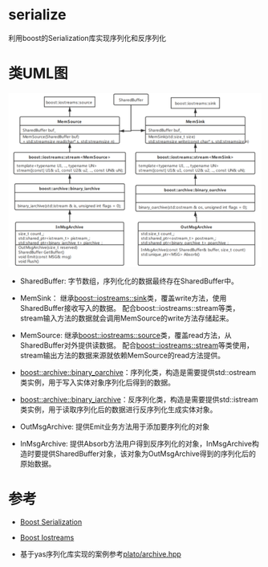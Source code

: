 # serialize
利用boost的Serialization库实现序列化和反序列化

# 类UML图
![uml](https://github.com/zlcook/serialize/blob/main/doc/serialize_uml.png)

* SharedBuffer: 字节数组，序列化化的数据最终存在SharedBuffer中。
* MemSink： 继承[boost::iostreams::sink](https://www.boost.org/doc/libs/1_76_0/libs/iostreams/doc/index.html)类，覆盖write方法，使用SharedBuffer接收写入的数据。
配合boost::iostreams::stream等类，stream输入方法的数据就会调用MemSource的write方法存储起来。
* MemSource: 继承[boost::iostreams::source](https://www.boost.org/doc/libs/1_76_0/libs/iostreams/doc/index.html)类，覆盖read方法，从SharedBuffer对外提供读数据。
配合[boost::iostreams::stream](https://www.boost.org/doc/libs/1_76_0/libs/iostreams/doc/index.html)等类使用，stream输出方法的数据来源就依赖MemSource的read方法提供。

* [boost::archive::binary_oarchive](https://www.boost.org/doc/libs/1_76_0/libs/serialization/doc/index.html)：序列化类，构造是需要提供std::ostream类实例，用于写入实体对象序列化后得到的数据。
* [boost::archive::binary_iarchive](https://www.boost.org/doc/libs/1_76_0/libs/serialization/doc/index.html)：反序列化类，构造是需要提供std::istream类实例，用于读取序列化后的数据进行反序列化生成实体对象。

* OutMsgArchive: 提供Emit业务方法用于添加要序列化的对象
* InMsgArchive: 提供Absorb方法用户得到反序列化的对象，InMsgArchive构造时要提供SharedBuffer对象，该对象为OutMsgArchive得到的序列化后的原始数据。


# 参考
* [Boost Serialization](https://www.boost.org/doc/libs/1_76_0/libs/serialization/doc/index.html)
* [Boost Iostreams](https://www.boost.org/doc/libs/1_76_0/libs/iostreams/doc/index.html)

* 基于yas序列化库实现的案例参考[plato/archive.hpp](https://github.com/zlcook/plato/blob/master/plato/util/archive.hpp)
